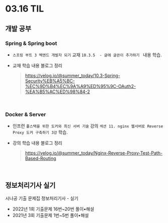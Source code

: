 <h1> 03.16 TIL </h1>

## 개발 공부
###  Spring & Spring boot
  - `스프링 부트 3 벡엔드 개발자 되기` 교재 `10.3.5  - 글에 글쓴이 추가하기 ` 내용 학습.

  - 교재 학습 내용 블로그 정리 
     > https://velog.io/@summer_today/10.3-Spring-Security%EB%A5%BC-%EC%9D%B4%EC%9A%A9%ED%95%9C-OAuth2-%EA%B5%AC%ED%98%84-2
<br>

### Docker & Server
  - 인프런 `풀스택을 위한 도커와 최신 서버 기술` 강의 `섹션 11. nginx 웹서버로 Reverse Proxy 도커 구축하기 3강` 학습.
  
  - 강의 학습 내용 블로그 정리
    > https://velog.io/@summer_today/Nginx-Reverse-Proxy-Test-Path-Based-Routing
<br>

## 정보처리기사 실기

시나공 기출 문제집 정보처리기사 - 실기 
  - 2022년 1회 기출문제 16번~20번 풀이•해설
  - 2021년 3회 기출문제 1번~5번 풀이•해설